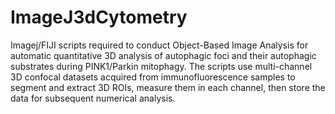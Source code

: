 # ImageJ3dCytometry

Imagej/FIJI scripts required to conduct Object-Based Image Analysis for automatic quantitative 3D analysis of autophagic foci and their autophagic substrates during PINK1/Parkin mitophagy. The scripts use multi-channel 3D confocal datasets acquired from immunofluorescence samples to segment and extract 3D ROIs, measure them in each channel, then store the data for subsequent numerical analysis.
